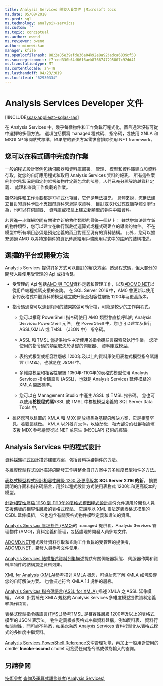 ```yaml
---
title: Analysis Services 開發人員文件 |Microsoft Docs
ms.date: 05/08/2018
ms.prod: sql
ms.technology: analysis-services
ms.custom: ''
ms.topic: conceptual
ms.author: owend
ms.reviewer: owend
author: minewiskan
manager: kfile
ms.openlocfilehash: 8822a85e39efde36a04b92e8a926adca6839cf58
ms.sourcegitcommit: f7fced330b64d6616aeb8766747295807c92dd41
ms.translationtype: MT
ms.contentlocale: zh-TW
ms.lasthandoff: 04/23/2019
ms.locfileid: "62930334"
---
```

# <a name="analysis-services-developer-documentation"></a>Analysis Services Developer 文件
[!INCLUDE[ssas-appliesto-sqlas-aas](../includes/ssas-appliesto-sqlas-aas.md)]

在 Analysis Services 中，幾乎每個物件和工作負載可程式化，而且通常沒有可從中選擇的多個方法。  選項包括撰寫 managed 程式碼、 指令碼，或使用 XMLA 和 MSOLAP 等開放式標準，如果您的解決方案需求會排除使用.NET framework。

## <a name="what-you-can-accomplish-in-code"></a>您可以在程式碼中完成的作業
一般的程式設計案例包括伺服器和資料庫部署、 管理、 模型和資料庫建立和資料存取，從您的自訂應用程式和取用 Analysis Services 資料的報表。 所有這些案例的常見狀況是固定的架構和物件定義包含的階層，人們已充分理解跨越資料定義、 處理和查詢工作負載的作業。

雖然物件和工作負載都是可程式化項目，它們是無法擴充。 具體來說，您無法建立自訂的資料卡匣不支援的資料來源擷取資料、 自訂或取代公式或儲存體引擎行為，也可以在伺服器、 資料庫或模型上建立新類型的物件中繼資料。

若要進一步詳細說明有關建立新的物件類型的最後一個點上： 雖然您無法建立新的物件類型，您可以建立在執行階段從運算式或程式碼建立的導出的物件。 不在模型中所有項目必須是預先定義的而且對應至現有的資料結構。 此外，您可以擴充透過 AMO 以將特定物件的資訊傳遞給用戶端應用程式中的註解的結構描述。

## <a name="choose-a-platform-or-approach-to-development"></a>選擇的平台或開發方法
Analysis Services 提供許多方式可以自訂的解決方案，透過程式碼，但大部分的開發人員使用受管理的 Api 或指令碼。

- 受管理的 Api 包括[AMO 與 TOM](http://msdn.microsoft.com/library/mt436122.aspx)資料定義和管理工作，以及[ADOMD.NET](http://msdn.microsoft.com/library/mt465769.aspx)以從用戶端程式碼支援的查詢。 在 SQL Server 2016 中，AMO 會更新以使用新的表格式中繼資料的模型建立或升級至相容性層級 1200年及更高版本。

- 指令碼通常可以達到相同的結果當做可執行檔，可能是較少的工作與程式。

  - 您可以撰寫 PowerShell 指令碼使用 AMO 類型會直接呼叫的 Analysis Services PowerShell 元件。 在 PowerShell 中，您也可以建立及執行 ASSL/XMLA 或 TMSL （JSON 中） 指令碼。

  - ASSL 和 TMSL 會提供物件中所使用的指令碼語言探索及執行作業。 您所使用的指令碼的類型取決於基礎的伺服器、 資料庫或模型。

  - 表格式模型或相容性層級 1200年及以上的資料庫使用表格式模型指令碼語言 (TMSL)，也就是在 JSON 中。

  - 多維度模型和相容性層級 1050年-1103年的表格式模型使用 Analysis Services 指令碼語言 (ASSL)，也就是 Analysis Services 延伸模組的 XMLA 開放標準。

  - 您可以在 Management Studio 中產生 ASSL 或 TMSL 指令碼。 您也可以使用**檢視程式碼**ASSL 或 TMSL 中檢視模型定義的 SQL Server Data Tools 中。

- 雖然您可以建置的 XMLA 和 MDX 開放標準為基礎的解決方案，它是相當罕見，若要這樣做。 XMLA 以外沒有文件，以協助您，和大部分的社群和論壇支援 MDX 參考繪製從以.NET 或原生 (MSOLAP) 技術的經驗。

## <a name="programming-in-analysis-services"></a>Analysis Services 中的程式設計
[資料採礦程式設計](../analysis-services/data-mining-programming.md)描述建置方案，包括資料採礦物件的方法。

[多維度模型程式設計](../analysis-services/multidimensional-models/multidimensional-model-programming.md)描述的開發工作與整合自訂方案中的多維度模型物件的方法。

[表格式模型程式設計相容性層級 1200 及更高版本](../analysis-services/tabular-model-programming-compatibility-level-1200/tabular-model-programming-for-compatibility-level-1200.md)
**SQL Server 2016 的新**。  摘要說明的介面和指令碼語言，用於以程式設計方式使用表格式 1200年和更高版本的模型。

[針對相容性層級 1050 到 1103年的表格式模型程式設計](../analysis-services/tabular-model-programming-compatibility-levels-1050-1103/tabular-model-programming-for-compatibility-levels-1050-through-1103.md)這份文件適用於開發人員支援舊版的相容性層級的表格式模型。 它說明以 XML 語法定義表格式模型的 CSDL 延伸模組。 它也包含有關表格式物件模型定義和語法的資訊。

[Analysis Services 管理物件 (AMO)](https://msdn.microsoft.com/library/mt436122.aspx)的 managed 提供者，Analysis Services 管理物件 (AMO)，資料定義和管理，包括處理的開發人員參考文件。

[ADOMD.NET](http://msdn.microsoft.com/library/mt465769.aspx)程式設計資料存取和查詢工作負載的受管理的提供者，ADOMD.NET，開發人員參考文件使用。

[Analysis Services 結構描述資料列集](https://docs.microsoft.com/bi-reference/schema-rowsets/analysis-services-schema-rowsets)描述提供有關伺服器狀態、 伺服器作業和資料庫物件的結構描述資料列集。

[XML for Analysis &#40;XMLA&#41;參考](https://docs.microsoft.com/bi-reference/xmla/xml-for-analysis-xmla-reference)描述 XMLA 概念，可協助您了解 XMLA 如何影響您的自訂解決方案。 也會描述符合 XMLA 1.1 規格的層級。

[Analysis Services 指令碼語言&#40;ASSL for XMLA&#41; ](https://docs.microsoft.com/bi-reference/assl/analysis-services-scripting-language-assl-for-xmla)描述 XMLA 之 ASSL 延伸模組。 ASSL 針對補充 XMLA 規格的 Analysis Services 多維度模型提供資料定義和操作語言。

[表格式模型指令碼語言&#40;TMSL&#41;參考](https://docs.microsoft.com/bi-reference/tmsl/tabular-model-scripting-language-tmsl-reference)TMSL 是相容性層級 1200年及以上的表格式模型的 JSON 表示法。 物件定義根據表格式中繼資料建構，例如資料表、 資料行和關聯性，而可能不熟悉，如果您熟悉 Analysis Services 資料模型化以表格式模式的多維度中繼資料。

[Analysis Services PowerShell Reference](../analysis-services/powershell/analysis-services-powershell-reference.md)文件管理功能，再加上一般用途使用的 cmdlet **Invoke-ascmd** cmdlet 可接受任何指令碼或做為輸入的查詢。

## <a name="see-also"></a>另請參閱
[技術參考](../analysis-services/powershell/technical-reference-ssas.md)
[查詢及運算式語言參考&#40;Analysis Services&#41;](http://msdn.microsoft.com/library/gg492188.aspx)
